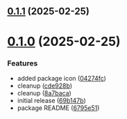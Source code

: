 ## [0.1.1](https://github.com/Dwarf1er/openlabel/compare/v0.1.0...v0.1.1) (2025-02-25)



# [0.1.0](https://github.com/Dwarf1er/openlabel/compare/69b147b9cc7f39917fb48cae903038330393f9d7...v0.1.0) (2025-02-25)


### Features

* added package icon ([04274fc](https://github.com/Dwarf1er/openlabel/commit/04274fc0e882d6be87a043a7c68382867d87e88b))
* cleanup ([cde928b](https://github.com/Dwarf1er/openlabel/commit/cde928bee804ff8d2279b0cb10d4529574f0b9d1))
* cleanup ([8a7baca](https://github.com/Dwarf1er/openlabel/commit/8a7baca9446c2e30e24b5fe589ca6bd4b753787f))
* initial release ([69b147b](https://github.com/Dwarf1er/openlabel/commit/69b147b9cc7f39917fb48cae903038330393f9d7))
* package README ([6795e51](https://github.com/Dwarf1er/openlabel/commit/6795e51fb0e81fefcc770bef9ada6525ffda82b2))



